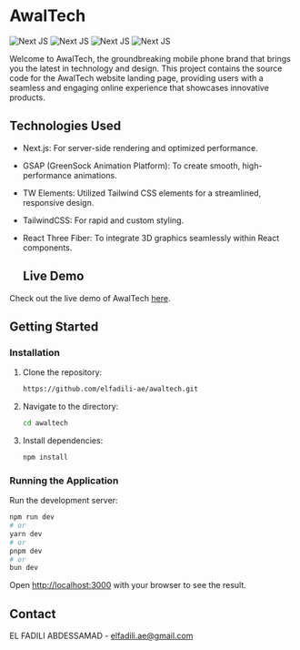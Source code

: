 # AwalTech

![Next JS](https://img.shields.io/badge/next.js-8A2BE2)
![Next JS](https://img.shields.io/badge/tailwindcss-8A2BE2)
![Next JS](https://img.shields.io/badge/gsap-8A2BE2)
![Next JS](https://img.shields.io/badge/react_fiber-8A2BE2)


Welcome to AwalTech, the groundbreaking mobile phone brand that brings you the latest in technology and design. This project contains the source code for the AwalTech website landing page, providing users with a seamless and engaging online experience that showcases innovative products.

## Technologies Used
- Next.js: For server-side rendering and optimized performance.
- GSAP (GreenSock Animation Platform): To create smooth, high-performance animations.
- TW Elements: Utilized Tailwind CSS elements for a streamlined, responsive design.
- TailwindCSS: For rapid and custom styling.
- React Three Fiber: To integrate 3D graphics seamlessly within React components.

  ## Live Demo
Check out the live demo of AwalTech [here](https://awaltech.vercel.app).

## Getting Started

### Installation
1. Clone the repository:
   ```bash
   https://github.com/elfadili-ae/awaltech.git
   ```
2. Navigate to the directory:
    ```bash
   cd awaltech
   ```
3. Install dependencies:
   ```bash
   npm install
   ```
### Running the Application
Run the development server:

```bash
npm run dev
# or
yarn dev
# or
pnpm dev
# or
bun dev
```

Open [http://localhost:3000](http://localhost:3000) with your browser to see the result.

## Contact
EL FADILI ABDESSAMAD - elfadili.ae@gmail.com
